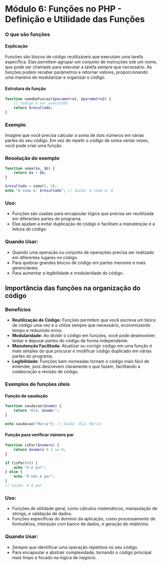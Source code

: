 
# Módulo 6: Funções no PHP - Definição e Utilidade das Funções

### O que são funções

#### Explicação
Funções são blocos de código reutilizáveis que executam uma tarefa específica. Elas permitem agrupar um conjunto de instruções sob um nome, que pode ser chamado para executar a tarefa sempre que necessário. As funções podem receber parâmetros e retornar valores, proporcionando uma maneira de modularizar e organizar o código.

#### Estrutura da função
```php
function nomeDaFuncao($parametro1, $parametro2) {
    // Código a ser executado
    return $resultado;
}
```
### Exemplo
Imagine que você precisa calcular a soma de dois números em várias partes do seu código. Em vez de repetir o código de soma várias vezes, você pode criar uma função.

### Resolução do exemplo
```php
function soma($a, $b) {
    return $a + $b;
}

$resultado = soma(5, 3);
echo "A soma é: $resultado"; // Saída: A soma é: 8
```
### Uso:
- Funções são usadas para encapsular lógica que precisa ser reutilizada em diferentes partes do programa.
- Elas ajudam a evitar duplicação de código e facilitam a manutenção e a leitura do código.

### Quando Usar:
- Quando uma operação ou conjunto de operações precisa ser realizado em diferentes lugares no código.
- Para quebrar grandes blocos de código em partes menores e mais gerenciáveis.
- Para aumentar a legibilidade e modularidade do código.

## Importância das funções na organização do código

### Benefícios
- **Reutilização de Código:** Funções permitem que você escreva um bloco de código uma vez e o utilize sempre que necessário, economizando tempo e reduzindo erros.
- **Modularidade:** Ao dividir o código em funções, você pode desenvolver, testar e depurar partes do código de forma independente.
- **Manutenção Facilitada:** Atualizar ou corrigir código em uma função é mais simples do que procurar e modificar código duplicado em várias partes do programa.
- **Legibilidade:** Funções bem nomeadas tornam o código mais fácil de entender, pois descrevem claramente o que fazem, facilitando a colaboração e revisão de código.

### Exemplos de funções úteis

#### Função de saudação
```php
function saudacao($nome) {
    return "Olá, $nome!";
}

echo saudacao("Maria"); // Saída: Olá, Maria!
```

#### Função para verificar número par
```php
function isPar($numero) {
    return $numero % 2 == 0;
}

if (isPar(4)) {
    echo "4 é par";
} else {
    echo "4 não é par";
}
// Saída: 4 é par
```

### Uso:
- Funções de utilidade geral, como cálculos matemáticos, manipulação de strings, e validação de dados.
- Funções específicas do domínio da aplicação, como processamento de formulários, interação com banco de dados, e geração de relatórios.

### Quando Usar:
- Sempre que identificar uma operação repetitiva no seu código.
- Para encapsular e abstrair complexidade, tornando o código principal mais limpo e focado na lógica de negócio.
